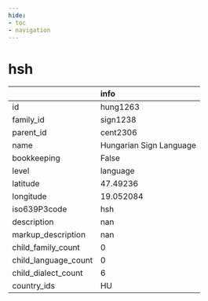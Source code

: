 ```yaml
---
hide:
- toc
- navigation
---
```

# hsh
|                      | info                    |
|:---------------------|:------------------------|
| id                   | hung1263                |
| family_id            | sign1238                |
| parent_id            | cent2306                |
| name                 | Hungarian Sign Language |
| bookkeeping          | False                   |
| level                | language                |
| latitude             | 47.49236                |
| longitude            | 19.052084               |
| iso639P3code         | hsh                     |
| description          | nan                     |
| markup_description   | nan                     |
| child_family_count   | 0                       |
| child_language_count | 0                       |
| child_dialect_count  | 6                       |
| country_ids          | HU                      |